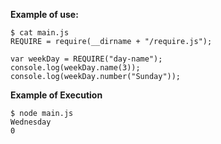 **Example of use:**

```
$ cat main.js
REQUIRE = require(__dirname + "/require.js");

var weekDay = REQUIRE("day-name");
console.log(weekDay.name(3));
console.log(weekDay.number("Sunday"));
```

**Example of Execution**

```
$ node main.js
Wednesday
0
```
